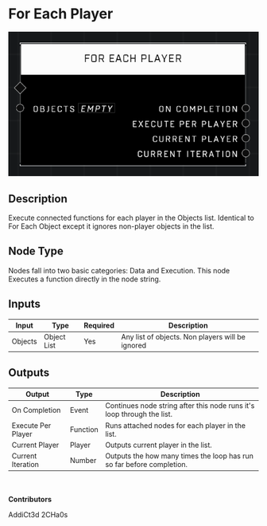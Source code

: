 # For Each Player
![](../../../.gitbook/assets/for-each-player.png)
## Description
Execute connected functions for each player in the Objects list. Identical to For Each Object except it ignores non-player objects in the list.

## Node Type
Nodes fall into two basic categories: Data and Execution. This node Executes a function directly in the node string.

## Inputs
| Input | Type | Required | Description |
|------------------|------------------|----------|--------------------------------------------------------------|
| Objects | Object List | Yes | Any list of objects. Non players will be ignored |

## Outputs
| Output | Type | Description |
|------------------|------------------|--------------------------------------------------------------|
| On Completion | Event | Continues node string after this node runs it's loop through the list. |
| Execute Per Player | Function | Runs attached nodes for each player in the list. |
| Current Player | Player | Outputs current player in the list. |
| Current Iteration | Number | Outputs the how many times the loop has run so far before completion. |

\
\
**Contributors**

AddiCt3d 2CHa0s